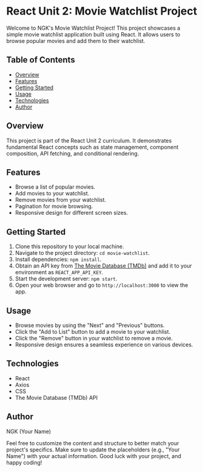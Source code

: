 # React Unit 2: Movie Watchlist Project

Welcome to NGK's Movie Watchlist Project! This project showcases a simple movie watchlist application built using React. It allows users to browse popular movies and add them to their watchlist.

## Table of Contents

- [Overview](#overview)
- [Features](#features)
- [Getting Started](#getting-started)
- [Usage](#usage)
- [Technologies](#technologies)
- [Author](#author)

## Overview

This project is part of the React Unit 2 curriculum. It demonstrates fundamental React concepts such as state management, component composition, API fetching, and conditional rendering.

## Features

- Browse a list of popular movies.
- Add movies to your watchlist.
- Remove movies from your watchlist.
- Pagination for movie browsing.
- Responsive design for different screen sizes.

## Getting Started

1. Clone this repository to your local machine.
2. Navigate to the project directory: `cd movie-watchlist`.
3. Install dependencies: `npm install`.
4. Obtain an API key from [The Movie Database (TMDb)](https://www.themoviedb.org/documentation/api) and add it to your environment as `REACT_APP_API_KEY`.
5. Start the development server: `npm start`.
6. Open your web browser and go to `http://localhost:3000` to view the app.

## Usage

- Browse movies by using the "Next" and "Previous" buttons.
- Click the "Add to List" button to add a movie to your watchlist.
- Click the "Remove" button in your watchlist to remove a movie.
- Responsive design ensures a seamless experience on various devices.

## Technologies

- React
- Axios
- CSS
- The Movie Database (TMDb) API

## Author

NGK (Your Name)

Feel free to customize the content and structure to better match your project's specifics. Make sure to update the placeholders (e.g., "Your Name") with your actual information. Good luck with your project, and happy coding!